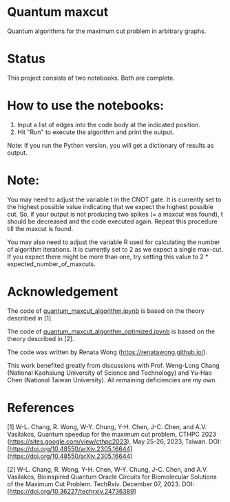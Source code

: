 # Quantum maxcut
Quantum algorithms for the maximum cut problem in arbitrary graphs.


# Status
This project consists of two notebooks. Both are complete.


# How to use the notebooks:
1. Input a list of edges into the code body at the indicated position. 
2. Hit "Run" to execute the algorithm and print the output. 

Note: If you run the Python version, you will get a dictionary of results as output.

# Note: 
You may need to adjust the variable t in the CNOT gate. It is currently set to the highest possible value indicating that we expect the highest possible cut. So, if your output is not producing two spikes (= a maxcut was found), t should be decreased and the code executed again. Repeat this procedure till the maxcut is found.

You may also need to adjust the variable R used for calculating the number of algorithm iterations. It is currently set to 2 as we expect a single max-cut. If you expect there might be more than one, try setting this value to 2 * expected_number_of_maxcuts.

# Acknowledgement
The code of [quantum_maxcut_algorithm.ipynb](https://github.com/renatawong/quantum-maxcut/blob/5cfe3544b78f365fa78f4d8edba0d7885cbd39e5/quantum_maxcut_algorithm.ipynb) is based on the theory described in [1]. 

The code of [quantum_maxcut_algorithm_optimized.ipynb](https://github.com/renatawong/quantum-maxcut/blob/5063a8e2a4683b8f57b22de3d0d66c6226d398d9/quantum_maxcut_algorithm_optimized.ipynb) is based on the theory described in [2].

The code was written by Renata Wong (https://renatawong.github.io/).

This work benefited greatly from discussions with Prof. Weng-Long Chang (National Kaohsiung University of Science and Technology) and Yu-Hao Chen (National Taiwan University). All remaining deficiencies are my own.

# References
[1] W-L. Chang, R. Wong, W-Y. Chung, Y-H. Chen, J-C. Chen, and A.V. Vasilakos, Quantum speedup for the maximum cut problem, CTHPC 2023  (https://sites.google.com/view/cthpc2023), May 25-26, 2023, Taiwan. DOI: [https://doi.org/10.48550/arXiv.2305.16644](https://doi.org/10.48550/arXiv.2305.16644)

[2] W-L. Chang, R. Wong, Y-H. Chen, W-Y. Chung, J-C. Chen, and A.V. Vasilakos, Bioinspired Quantum Oracle Circuits for Biomolecular Solutions of the Maximum Cut Problem. TechRxiv. December 07, 2023. DOI: [https://doi.org/10.36227/techrxiv.24736389]
